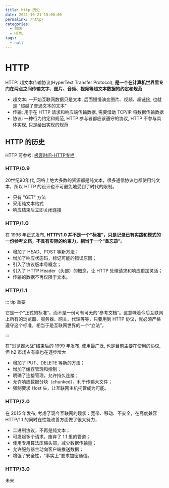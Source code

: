 ```yaml
---
title: http 历史
date: 2021-10-21 15:00:00
permalink: /http/
categories: 
  - 前端
  - HTML
tags: 
  - null
---
```

# HTTP

HTTP: 超文本传输协议(HyperText Transfer Protocol), **是一个在计算机世界里专门在两点之间传输文字、图片、音频、视频等超文本数据的约定和规范**

* 超文本: 一开始互联网数据只是文本, 后面慢慢演变图片、视频、超链接, 也就是 "超越了普通文本的文本"
* 传输: 用于在 HTTP 请求和响应端传输数据, 需要借助 TCP/IP 将数据传输数据
* 协议: 一种行为约定和规范, HTTP 参与者都应该遵守的协议, HTTP 不参与具体实现, 只是给出实现的规范

## HTTP 的历史

HTTP 可参考: [极客时间-HTTP专栏](https://time.geekbang.org/column/article/97837)

### HTTP/0.9
20世纪90年代, 网络上绝大多数的资源都是纯文本，很多通信协议也都使用纯文本，所以 HTTP 的设计也不可避免地受到了时代的限制。

* 只有 "GET" 方法
* 采用纯文本格式
* 响应结束后立即关闭连接

### HTTP/1.0

在 1996 年正式发布, **HTTP/1.0 并不是一个“标准”，只是记录已有实践和模式的一份参考文档，不具有实际的约束力，相当于一个“备忘录”。**

* 增加了 HEAD、POST 等新方法；
* 增加了响应状态码，标记可能的错误原因；
* 引入了协议版本号概念；
* 引入了 HTTP Header（头部）的概念，让 HTTP 处理请求和响应更加灵活；
* 传输的数据不再仅限于文本。

### HTTP/1.1

::: tip 重要

它是一个“正式的标准”，而不是一份可有可无的“参考文档”。这意味着今后互联网上所有的浏览器、服务器、网关、代理等等，只要用到 HTTP 协议，就必须严格遵守这个标准，相当于是互联网世界的一个“立法”。

:::

在"浏览器大战"结束后的 1999 年发布, 使用最广泛, 也是目前主要在使用的协议, 但 h2 市场占有率也在逐步增大

* 增加了 PUT、DELETE 等新的方法；
* 增加了缓存管理和控制；
* 明确了连接管理，允许持久连接；
* 允许响应数据分块（chunked），利于传输大文件；
* 强制要求 Host 头，让互联网主机托管成为可能。

### HTTP/2.0 

在 2015 年发布, 考虑了现今互联网的现状：宽带、移动、不安全，在高度兼容 HTTP/1.1 的同时在性能改善方面做了很大努力，

* 二进制协议，不再是纯文本；
* 可发起多个请求，废弃了 1.1 里的管道；
* 使用专用算法压缩头部，减少数据传输量；
* 允许服务器主动向客户端推送数据；
* 增强了安全性，“事实上”要求加密通信。

### HTTP/3.0 

未来